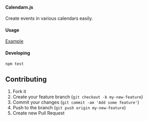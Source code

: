 #### Calendarn.js

Create events in various calendars easily.

#### Usage

[Example](https://github.com/nashby/calendarn.js/blob/master/tests/calendarn_test.coffee)

#### Developing

```
npm test
```

## Contributing

1. Fork it
2. Create your feature branch (`git checkout -b my-new-feature`)
3. Commit your changes (`git commit -am 'Add some feature'`)
4. Push to the branch (`git push origin my-new-feature`)
5. Create new Pull Request
